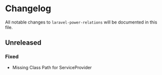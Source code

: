 # Changelog

All notable changes to `laravel-power-relations` will be documented in this file.

## Unreleased

### Fixed
- Missing Class Path for ServiceProvider
